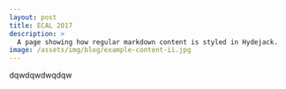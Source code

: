 ```yaml
---
layout: post
title: ECAL 2017
description: >
  A page showing how regular markdown content is styled in Hydejack.
image: /assets/img/blog/example-content-ii.jpg
---
```


dqwdqwdwqdqw
